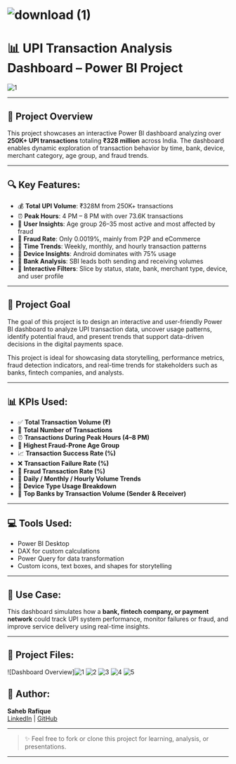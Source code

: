 # ![download (1)](https://github.com/user-attachments/assets/d18c1356-c1e0-4420-8900-7a54e70df06e)
 # 📊 UPI Transaction Analysis Dashboard – Power BI Project
 ![1](https://github.com/user-attachments/assets/fe766c0c-c741-40d4-bded-54f122de3e91)


---

## 📁 Project Overview
This project showcases an interactive Power BI dashboard analyzing over **250K+ UPI transactions** totaling **₹328 million** across India. The dashboard enables dynamic exploration of transaction behavior by time, bank, device, merchant category, age group, and fraud trends.

---

## 🔍 Key Features:
- 💰 **Total UPI Volume**: ₹328M from 250K+ transactions  
- ⏰ **Peak Hours**: 4 PM – 8 PM with over 73.6K transactions  
- 🧑 **User Insights**: Age group 26–35 most active and most affected by fraud  
- 🚨 **Fraud Rate**: Only 0.0019%, mainly from P2P and eCommerce  
- 📅 **Time Trends**: Weekly, monthly, and hourly transaction patterns  
- 📲 **Device Insights**: Android dominates with 75% usage  
- 🏦 **Bank Analysis**: SBI leads both sending and receiving volumes  
- 🧩 **Interactive Filters**: Slice by status, state, bank, merchant type, device, and user profile

---
## 📆 Project Goal
The goal of this project is to design an interactive and user-friendly Power BI dashboard to analyze UPI transaction data, uncover usage patterns, identify potential fraud, and present trends that support data-driven decisions in the digital payments space.

This project is ideal for showcasing data storytelling, performance metrics, fraud detection indicators, and real-time trends for stakeholders such as banks, fintech companies, and analysts.

---
## 📊 KPIs Used:
- ✅ **Total Transaction Volume (₹)**
- 🔢 **Total Number of Transactions**
- ⏰ **Transactions During Peak Hours (4–8 PM)**
- 👥 **Highest Fraud-Prone Age Group**
- 📈 **Transaction Success Rate (%)**
- ❌ **Transaction Failure Rate (%)**
- 🚨 **Fraud Transaction Rate (%)**
- 📆 **Daily / Monthly / Hourly Volume Trends**
- 🧠 **Device Type Usage Breakdown**
- 🏦 **Top Banks by Transaction Volume (Sender & Receiver)**

---

## 💻 Tools Used:
- Power BI Desktop  
- DAX for custom calculations  
- Power Query for data transformation  
- Custom icons, text boxes, and shapes for storytelling

---

## 💼 Use Case:
This dashboard simulates how a **bank, fintech company, or payment network** could track UPI system performance, monitor failures or fraud, and improve service delivery using real-time insights.

---
## 📁 Project Files: 
![Dashboard Overview]![1](https://github.com/user-attachments/assets/fe766c0c-c741-40d4-bded-54f122de3e91)
![2](https://github.com/user-attachments/assets/08567231-112b-4ee5-b0c1-ede6966dbac1)
![3](https://github.com/user-attachments/assets/0bb25248-f21a-4607-97e4-ac7c7499fccb)
![4](https://github.com/user-attachments/assets/f875858c-1f33-4d7c-9066-c763d0b7e37a)
![5](https://github.com/user-attachments/assets/c8122664-f1d9-4f4e-9263-40d159902fe7)


## 🙌 Author:
**Saheb Rafique**  
[LinkedIn](https://www.linkedin.com/in/saheb-rafique-87b2b9186) | [GitHub](https://github.com/saheb1999)

---

> ✨ Feel free to fork or clone this project for learning, analysis, or presentations.

---




